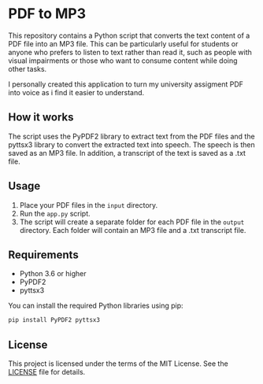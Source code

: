 # PDF to MP3

This repository contains a Python script that converts the text content of a PDF file into an MP3 file. This can be particularly useful for students or anyone who prefers to listen to text rather than read it, such as people with visual impairments or those who want to consume content while doing other tasks.

I personally created this application to turn my university assigment PDF into voice as i find it easier to understand.

## How it works

The script uses the PyPDF2 library to extract text from the PDF files and the pyttsx3 library to convert the extracted text into speech. The speech is then saved as an MP3 file. In addition, a transcript of the text is saved as a .txt file.

## Usage

1. Place your PDF files in the `input` directory.
2. Run the `app.py` script.
3. The script will create a separate folder for each PDF file in the `output` directory. Each folder will contain an MP3 file and a .txt transcript file.

## Requirements

- Python 3.6 or higher
- PyPDF2
- pyttsx3

You can install the required Python libraries using pip:

```bash
pip install PyPDF2 pyttsx3
```

## License

This project is licensed under the terms of the MIT License. See the [LICENSE](LICENSE) file for details.
